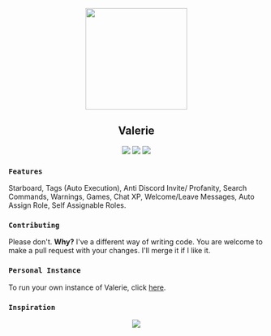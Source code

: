 <p align="center">
   <img src="https://i.imgur.com/IPFfsEi.jpg" width="200" />
<h2 align="center">Valerie</h2>
<p align="center">
   <a href="https://ci.appveyor.com/project/Yucked/valerie"><img src="https://ci.appveyor.com/api/projects/status/4waeo1bbaxih3dpy/branch/master"/></a>
   <a href="https://ravendb.net"><img src="https://img.shields.io/badge/Powered%20By-RavenDB-E50935.svg?longCache=true&style=flat-square"/></a>
   <a href="https://discord.gg/nzYTzxD"><img src="https://img.shields.io/badge/Invite-GLITCHED-7289DA.svg?longCache=true&style=flat-square&logo=discord"/></a>
</p>
</p>

### `Features`
Starboard, Tags (Auto Execution), Anti Discord Invite/ Profanity, Search Commands, Warnings, Games, Chat XP, Welcome/Leave Messages, Auto Assign Role, Self Assignable Roles.
### `Contributing`
Please don't.
**Why?** I've a different way of writing code. You are welcome to make a pull request with your changes. I'll merge it if I like it.
### `Personal Instance`
To run your own instance of Valerie, click [here](https://github.com/Yucked/Valerie/wiki/Setup-Guide).
### `Inspiration`
<p align="center">
<a href="https://www.youtube.com/user/xoxxxoooxo/playlists?sort=dd&view=50&shelf_id=220"><img src="https://78.media.tumblr.com/6eda175e1f45b91282da58f7a12d7a99/tumblr_oino60SeYU1u38vxko1_500.gif"/></a></p>
